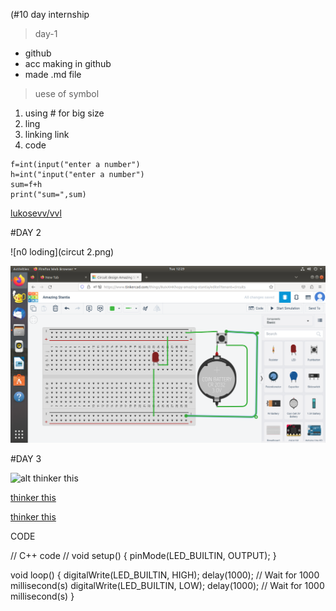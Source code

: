 (#10 day internship
>day-1
- github
- acc making in github
- made .md file 
> uese of symbol
1. using # for big size
2. ling
3. linking link
4. code
```
f=int(input("enter a number")
h=int("input("enter a number")
sum=f+h
print("sum=",sum)
```
[lukosevv/vvl](https://github.com/lukosevv/vvl)


#DAY 2




![n0 loding](circut 2.png)


![noloding](circuit.png)




#DAY 3




![alt thinker this](https://www.tinkercad.com/things/8uIxXHKhopy-amazing-stantia/editel?tenant=circuits)

[thinker this](https://www.tinkercad.com/things/adxwkp20WCi-smooth-elzing/editel?tenant=circuits)

[thinker this](https://www.tinkercad.com/things/bNyTkXKGWgF-grand-bigery-lappi/editel?tenant=circuits)

CODE


// C++ code
//
void setup()
{
  pinMode(LED_BUILTIN, OUTPUT);
}

void loop()
{
  digitalWrite(LED_BUILTIN, HIGH);
  delay(1000); // Wait for 1000 millisecond(s)
  digitalWrite(LED_BUILTIN, LOW);
  delay(1000); // Wait for 1000 millisecond(s)
}
